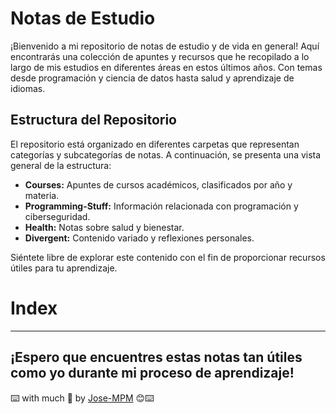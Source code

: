 # Notas de Estudio

¡Bienvenido a mi repositorio de notas de estudio y de vida en general! Aquí encontrarás una colección de apuntes y recursos que he recopilado a lo largo de mis estudios en diferentes áreas en estos últimos años. Con temas desde programación y ciencia de datos hasta salud y aprendizaje de idiomas.

## Estructura del Repositorio

El repositorio está organizado en diferentes carpetas que representan categorías y subcategorías de notas. A continuación, se presenta una vista general de la estructura:

- **Courses:** Apuntes de cursos académicos, clasificados por año y materia.
- **Programming-Stuff:** Información relacionada con programación y ciberseguridad.
- **Health:** Notas sobre salud y bienestar.
- **Divergent:** Contenido variado y reflexiones personales.

Siéntete libre de explorar este contenido con el fin de proporcionar recursos útiles para tu aprendizaje. 

# Index



-----
¡Espero que encuentres estas notas tan útiles como yo durante mi proceso de aprendizaje!
-----
⌨️ with much :purple_heart: by [Jose-MPM](https://github.com/Jose-MPM) 😊⌨️
